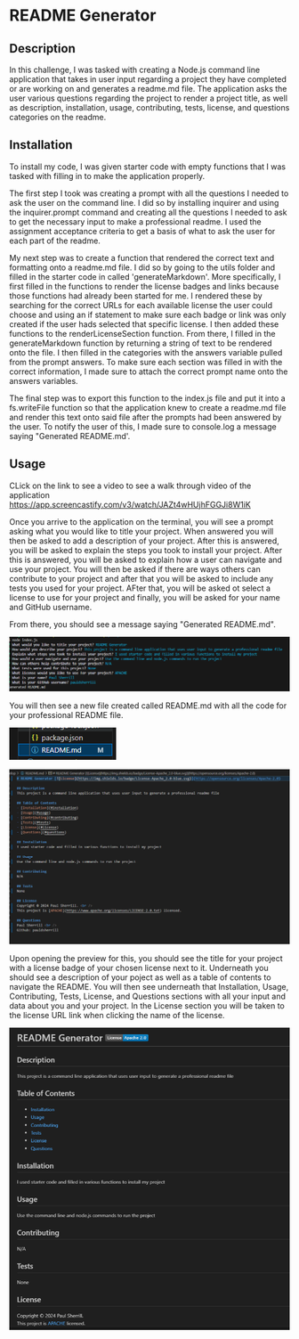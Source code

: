 # README Generator

## Description

In this challenge, I was tasked with creating a Node.js command line application that takes in user input regarding a project they have completed or are working on and generates a readme.md file. The application asks the user various questions regarding the project to render a project title, as well as description, installation, usage, contributing, tests, license, and questions categories on the readme. 

## Installation

To install my code, I was given starter code with empty functions that I was tasked with filling in to make the application properly. 

The first step I took was creating a prompt with all the questions I needed to ask the user on the command line. I did so by installing inquirer and using the inquirer.prompt command and creating all the questions I needed to ask to get the necessary input to make a professional readme. I used the assignment acceptance criteria to get a basis of what to ask the user for each part of the readme.

My next step was to create a function that rendered the correct text and formatting onto a readme.md file. I did so by going to the utils folder and filled in the starter code in called 'generateMarkdown'. More specifically, I first filled in the functions to render the license badges and links because those functions had already been started for me. I rendered these by searching for the correct URLs for each available license the user could choose and using an if statement to make sure each badge or link was only created if the user hads selected that specific license. I then added these functions to the renderLicenseSection function. From there, I filled in the generateMarkdown function by returning a string of text to be rendered onto the file. I then filled in the categories with the answers variable pulled from the prompt answers. To make sure each section was filled in with the correct information, I made sure to attach the correct prompt name onto the answers variables. 

The final step was to export this function to the index.js file and put it into a fs.writeFile function so that the application knew to create a readme.md file and render this text onto said file after the prompts had been answered by the user. To notify the user of this, I made sure to console.log a message saying "Generated README.md'.

## Usage

CLick on the link to see a video to see a walk through video of the application https://app.screencastify.com/v3/watch/JAZt4wHUjhFGGJi8W1iK

Once you arrive to the application on the terminal, you will see a prompt asking what you would like to title your project. When answered you will then be asked to add a description of your project. After this is answered, you will be asked to explain the steps you took to install your project. After this is answered, you will be asked to explain how a user can navigate and use your project. You will then be asked if there are ways others can contribute to your project and after that you will be asked to include any tests you used for your project. AFter that, you will be asked ot select a license to use for your project and finally, you will be asked for your name and GitHub username.

From there, you should see a message saying "Generated README.md".

![alt text](./Images/terminal.png)

You will then see a new file created called README.md with all the code for your professional README file. 

![alt text](./Images/file.png)

![alt text](./Images/code.png)

Upon opening the preview for this, you should see the title for your project with a license badge of your chosen license next to it. Underneath you should see a description of your poject as well as a table of contents to navigate the README. You will then see underneath that Installation, Usage, Contributing, Tests, License, and Questions sections with all your input and data about you and your project. In the License section you will be taken to the license URL link when clicking the name of the license. 

![alt text](./Images/preview.png)

